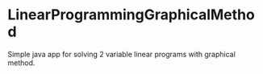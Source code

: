 # LinearProgrammingGraphicalMethod
Simple java app for solving 2 variable linear programs with graphical method.
